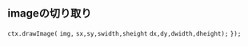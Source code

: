 ## imageの切り取り

`ctx.drawImage(`
        `img,`
        `sx,sy,swidth,sheight`
        `dx,dy,dwidth,dheight);`
     `});`